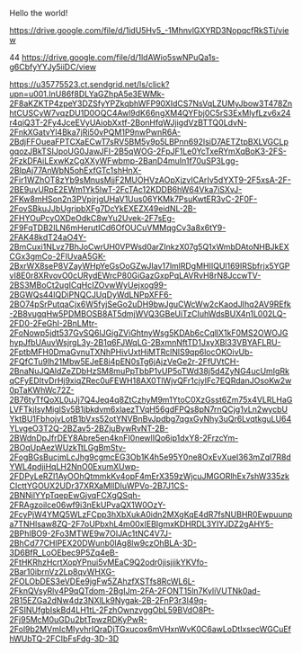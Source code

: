 Hello the world!

https://drive.google.com/file/d/1idU5Hv5_-1MhnvlGXYRD3NopqcfRkSTi/view

44 https://drive.google.com/file/d/1ldAWio5swNPuQa1s-g6CbfyYYJy5iiDC/view

https://u35775523.ct.sendgrid.net/ls/click?upn=u001.InU86f8DLYaGZhpA5e3EWMk-2F8aKZKTP4zpeY3DZSfyYPZkqbhWFP90XIdCS7NsVqLZUMyJbow3T478ZnhtCUSCyW7vqzDU1D0OQC4Awl9dK66ngXM4QYFbj0C5rS3ExMlyfLzv6x24r4qiQ3T-2Fy4JceEVyUAiobXxtf-2BonHfqWJjigdVzBTTQ0LdvN-2FnkXGatvYl4Bka7jRi50vPQM1P9nwPwnR6A-2BdjFFOueaFPTCXaECwT7sRV5BM5y9p5LBPnn692lsiD7AETZtpBXLVGCLpgqozJBkTSIJpoUG0JawJFI-2B5qWOG-2FpJF1Le0YcTxeRYmXqBoK3-2FS-2FzkDFAiLExwKzCgXXyWFwbmp-2BanD4muIn1f70uSP3Lgg-2BIpAj77AnWbN5ohExfGTc1shHnX-2Fir1WZhOT8zYb9sMnusMjjF2MUOHVzAOpXjzvICArIv5dYXT9-2F5xsA-2F-2BE9uvURpE2EWm1Yk5lwT-2FcTAc12KDDB6hW64Vka7iSXvJ-2FKw8mHSon2n3PVpjrjgUHaV1Uus06YKMk7PsuKwtER3vC-2F0F-2FovSBkuJJbUgrjpbXFg7DcYkEXEZX49eidNL-2B-2FHYOuPcyOXDeOdkC8wYu2Uvek-2F7sEg-2F9FqTDB2ILN6mHerutICd6OfOUCuVMMqgCv3a8x6tY9-2FAK48kdT24aO4Y-2BmCuxi1NLvz7BhJoCwrUH0VPWsd0arZInkzX07g5Q1xWmbDAtoNHBJkEXCGx3gmCo-2FIUvaA5GK-2BxrWX8seP8VZayWHpYeGsOoGZwJIav17lmlRDgMHIIQUl169IRSbfrjx5YGPvI8E0r8XRvovO0cURydEWrcP80GiGazGxpPqLAVRvH8rN8JccwTV-2BS3MBoCt2ugICqHcIZOvwWyUejxog99-2BGWQs44lQDiPNQCJUqDyWdLNPpXFF6-2BO74pSrPutqaCjx6W5fyjSeGo2uDH9bwJguCWcWw2cKaodJIhq2AV9REfk-2B8vugqHw5PDMBOSB8AT5dmjWVQ3GBeUiTzCIuhWdsBUX4n1L002LQ-2FD0-2FeGhI-2BnLMtr-2FoNowp5jdt537GvSQ6lJGigZViGhtnyWsg5KDAb6cCqllX1kF0MS2OWOJGhypJfbUAuvWsjrgL3y-2B1q6FJWqLG-2BxmnNftTD1JxyXBl33VBYAFLRU-2FptbMFH0DmaGvnuTXNhPHivUxtHiMTRclNlS9qp6locOKOivUb-2FQfCTu9lh21Mbw5EJeE8i4pEN0sTg6jAjzVeGe2r-2FfUVtCH-2BnaNuJQAldZeZDbHzSM8muPpTbbP1vUP5oTWd38j5d4ZyNG4ucUmIgRkqCFyEDItvDrHj9xiqZRec0uFEWH18AX0TlWjvQFr1cjyIFc7EQRdanJOsoKw2w0pTaKWhWc72Z-2B76tyTfQoXL0uJj7Q4Jeq4q8ZtCzhyM9m1YtoC0XzGsst6Zm75x4VLRLHaGLVFTkjlsyMiglSv5B1jbkdvm6xlaezTVqH56gdFPQs8pN7rnQCjg1vLn2wycbUYktBU1FbhojvLotB1bVxs52otYNVBnBvJpdbg7qgxGyNhy3uQr6LvqtkguLU64YLvgeO3T2Q-2BZav5-2BZjuBywRvNT-2B-2BWdnDpJfrDEY8Abre5en4knFI0newlIQo6ip1dxY8-2FrzcYm-2BOqUpAezWUzkTtLGgBmStv-2FogBGsBucjmLcJhg9cgmcEG3Ob1K4h5e95Y0ne8OxEvXueI363mZqI7R8dYWL4pdjiHqLH2NnO0ExumXUwp-2FDPyLeRZl1AyOOhQtmmkKv4opF4mErX359zWjcuJMGORlhEx7shW335zkCIcttYGOUX2UDr37XRXaMlIDluWPVo-2B7J1CS-2BNNjlYYpTqepEwGjvqFCXgQSqh-2FRAgzoilce06wf9i3nEkUPvaQX1W0OzY-2FcyPjW4YMQ5WLzFCpp3hXbXukA0idn2MXgKqE4dR7fsNUBHR0Ewpuunpa7TNHlsaw8ZQ-2F7oUPbxhL4m00xIEBIgmxKDHRDL3YIYJDZ2gAHY5-2BPhIBO9-2Fo3MTWE9w7OIJAc1tNC4V7J-2BhCd77CHlPEX20DWunb0lAg8lw9czOhBLA-3D-3D6BfR_LoOEbec9P5Zq4eB-2FtHKRhzHcrtXopYPnui5vMEaC9Q2odr0jisjiikYKVfo-2Bar10ibrnVz2Lp8qvWHXG-2FOLObDES3eVDEe9jgFw5ZAhzfXSTfs8RcWL6L-2FknQVsyRlv4P9qQTdom-2BgIJm-2FA-2FONT15ln7KyliVUTNk0ad-2B15EZGa2dNw4dz3NXlLk9Nygak-2B-2FnP3r3I49q-2FSINUfgbIskBd4LH1tL-2FzhOwnzvggObL59BVdO8Pt-2Fj95McM0uGDu2btTpwzRDKyPwR-2Fol9b2MVmIcMIyvhrIQraDjTGxucox6mVHxnWvK0C6awLoDtIxsecWGCuEfhWUbTQ-2FCIbFsFdg-3D-3D
